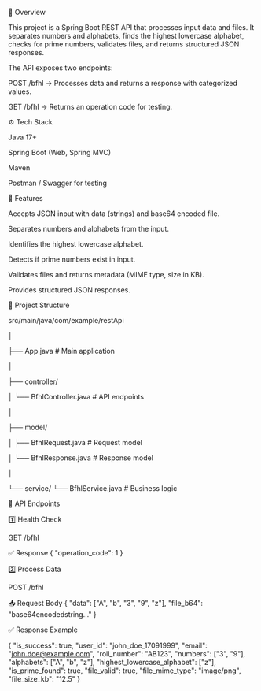 📌 Overview


This project is a Spring Boot REST API that processes input data and files.
It separates numbers and alphabets, finds the highest lowercase alphabet, checks for prime numbers, validates files, and returns structured JSON responses.

The API exposes two endpoints:

POST /bfhl → Processes data and returns a response with categorized values.

GET /bfhl → Returns an operation code for testing.

⚙️ Tech Stack


Java 17+

Spring Boot (Web, Spring MVC)

Maven

Postman / Swagger for testing

🚀 Features


Accepts JSON input with data (strings) and base64 encoded file.

Separates numbers and alphabets from the input.

Identifies the highest lowercase alphabet.

Detects if prime numbers exist in input.

Validates files and returns metadata (MIME type, size in KB).

Provides structured JSON responses.

📂 Project Structure


src/main/java/com/example/restApi

│

├── App.java                  # Main application

│

├── controller/

│   └── BfhlController.java   # API endpoints

│

├── model/

│   ├── BfhlRequest.java      # Request model

│   └── BfhlResponse.java     # Response model

│

└── service/
    └── BfhlService.java      # Business logic


🔑 API Endpoints


1️⃣ Health Check

GET /bfhl

✅ Response
{
  "operation_code": 1
}

2️⃣ Process Data

POST /bfhl

📥 Request Body
{
  "data": ["A", "b", "3", "9", "z"],
  "file_b64": "base64encodedstring..."
}

✅ Response Example

{
  "is_success": true,
  "user_id": "john_doe_17091999",
  "email": "john.doe@example.com",
  "roll_number": "AB123",
  "numbers": ["3", "9"],
  "alphabets": ["A", "b", "z"],
  "highest_lowercase_alphabet": ["z"],
  "is_prime_found": true,
  "file_valid": true,
  "file_mime_type": "image/png",
  "file_size_kb": "12.5"
}
